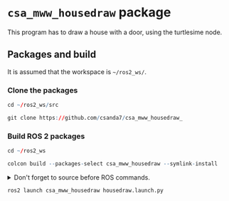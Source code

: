 # `csa_mww_housedraw` package
This program has to draw a house with a door, using the turtlesime node.
## Packages and build

It is assumed that the workspace is `~/ros2_ws/`.

### Clone the packages
``` r
cd ~/ros2_ws/src
```
``` r
git clone https://github.com/csanda7/csa_mww_housedraw_
```

### Build ROS 2 packages
``` r
cd ~/ros2_ws
```
``` r
colcon build --packages-select csa_mww_housedraw --symlink-install
```

<details>
<summary> Don't forget to source before ROS commands.</summary>

``` bash
source ~/ros2_ws/install/setup.bash
```
</details>

``` r
ros2 launch csa_mww_housedraw housedraw.launch.py
```

